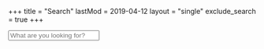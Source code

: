 +++
title = "Search"
lastMod = 2019-04-12
layout = "single"
exclude_search =  true
+++

<div>
  <input id="search-input" type="text" placeholder="What are you looking for?" name="search-input" class="form-control">
</div>
<div id="search-results" class="container"></div>